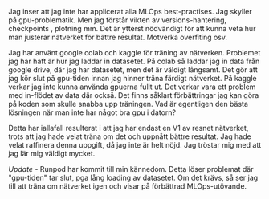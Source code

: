 Jag inser att jag inte har applicerat alla MLOps best-practises. Jag skyller på gpu-problematik.
Men jag förstår vikten av versions-hantering, checkpoints , plotning mm.
Det är ytterst nödvändigt för att kunna veta hur man justerar nätverket för bättre resultat.
Motverka overfiting osv.

Jag har använt google colab och kaggle för träning av nätverken.
Problemet jag har haft är hur jag laddar in datasetet. 
På colab så laddar jag in data från google drive, där jag har datasetet, men det är väldigt långsamt.
Det gör att jag kör slut på gpu-tiden innan jag hinner träna färdigt nätverket.
På kaggle verkar jag inte kunna använda gpuerna fullt ut. Det verkar vara ett problem med in-flödet av data där också.
Det finns såklart förbättringar jag kan göra på koden som skulle snabba upp träningen.
Vad är egentligen den bästa lösningen när man inte har något bra gpu i datorn?

Detta har iallafall resulterat i att jag har endast en V1 av resnet nätverket, trots att jag hade velat 
träna om det och uppnått bättre resultat.
Jag hade velat raffinera denna uppgift, då jag inte är helt nöjd.
Jag tröstar mig med att jag lär mig väldigt mycket.

*Update* - 
Runpod har kommit till min kännedom. Detta löser problemat där "gpu-tiden" tar slut, pga lång loading av datasetet.
Om det krävs, så ser jag till att träna om nätverket igen och visar på förbättrad MLOps-utövande.


